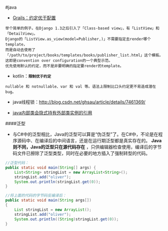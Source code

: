 #java


- [Grails：约定优于配置](http://www.infoq.com/cn/articles/case-study-grails-partii/)  

```
举个简单的例子。在Django 1.3之后引入了「Class-based view」，有「ListView」和「DetailView」。
Django的「ListView.as_view(model=Publisher,)」不需要指定去render哪个template，
而是自动去使用了「/path/to/project/books/templates/books/publisher_list.html」这个模板。
这即是convention over configuration的一个典型示范。
优先使用默认的约定，而不是非要明确的指定要render的template。
```

- kotlin：**`限制优于约定`**  

```
nullable 和 notnullable、var 和 val 等。语法上限制比口头约定更不易造成潜在 bug。
```

- java线程锁：http://blog.csdn.net/ghsau/article/details/7461369/

- [java内部类会隐式持有外部类实例的引用](http://droidyue.com/blog/2014/10/02/the-private-modifier-in-java/)

####泛型
- 与C#中的泛型相比，Java的泛型可以算是“伪泛型”了。在C#中，不论是在程序源码中、在编译后的中间语言，还是在运行期泛型都是真实存在的。 **Java则不同，Java的泛型只在源代码存在** ，只供编辑器检查使用，编译后的字节码文件已擦除了泛型类型，同时在必要的地方插入了强制转型的代码。   

```java
//泛型代码：
public static void main(String[] args) {  
    List<String> stringList = new ArrayList<String>();  
    stringList.add("oliver");  
    System.out.println(stringList.get(0));  
}  

//将上面的代码的字节码反编译后：
public static void main(String args[])  
{  
    List stringList = new ArrayList();  
    stringList.add("oliver");  
    System.out.println((String)stringList.get(0));  
}
```